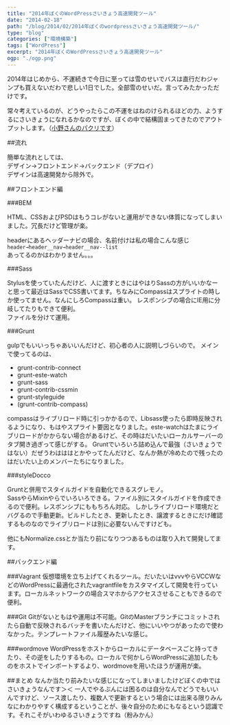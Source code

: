 ```yaml
---
title: "2014年ぼくのWordPressさいきょう高速開発ツール"
date: "2014-02-18"
path: "/blog/2014/02/2014年ぼくのwordpressさいきょう高速開発ツール/"
type: "blog"
categories: ["環境構築"]
tags: ["WordPress"]
excerpt: "2014年ぼくのWordPressさいきょう高速開発ツール"
ogp: "./ogp.png"
---
```


2014年はじめから、不運続きで今日に至っては雪のせいでバスは直行だわジャンプも買えないだわで悲しい1日でした。全部雪のせいだ。言ってみたかっただけです。

常々考えているのが、どうやったらこの不運をはねのけられるほどの力、ようするにさいきょうになれるかなのですが、ぼくの中で結構固まってきたのでアウトプットします。（<a href="http://flat.is/develop/2014/02/ultimate/" target="_blank">小野さんのパクリです</a>）

##流れ

簡単な流れとしては、  
デザイン→フロントエンド→バックエンド（デプロイ）  
デザインは高速開発から除外で。

##フロントエンド編

###BEM

HTML、CSSおよびPSDはもうコレがないと運用ができない体質になってしまいました。冗長だけど管理が楽。

headerにあるヘッダーナビの場合、名前付けは私の場合こんな感じ
`header→header__nav→header__nav--list`  
あってるのかはわかりません。。。

###Sass

Stylusを使っていたんだけど、人に渡すときにはやはりSassの方がいいかなーと思って最近はSassでCSS書いてます。ちなみにCompassはスプライトの時しか使ってません。なんにしろCompassは重い。
レスポンシブの場合にIE用に分岐してたりもできて便利。  
ファイルを分けて運用。


###Grunt

gulpでもいいっちゃあいいんだけど、初心者の人に説明しづらいので。
メインで使ってるのは、

- grunt-contrib-connect
- grunt-este-watch
- grunt-sass
- grunt-contrib-cssmin
- grunt-styleguide
- (grunt-contrib-compass)

compassはライブリロード時に引っかかるので、Libsass使ったら即時反映されるようになり、もはやスプライト要因となりました。este-watchはたまにライブリロードがかからない場合があるけど、その時はだいたいローカルサーバーのタブ開き過ぎって感じがする。
Gruntでいろいろ詰め込んで最強（さいきょうではない）だぜうわはははとかやってたんだけど、なんか熱が冷めたので残ったのはだいたい上のメンバーたちになりました。

###styleDocco

Gruntと併用でスタイルガイドを自動化できるスグレモノ。  
SassやらMixinやらでいろいろできる。ファイル別にスタイルガイドを作成できるので便利。レスポンシブにももちろん対応。
しかしライブリロード環境だとバグるので手動更新。ビルドしたとき、更新したとき、譲渡するときにだけ確認するものなのでライブリロードは別に必要ないんですけども。

他にもNormalize.cssとか当たり前になりつつあるものは取り入れて開発してます。

##バックエンド編

###Vagrant
仮想環境を立ち上げてくれるツール。だいたいはvvvやらVCCWなどのWordPressに最適化されたvagrantfileをカスタマイズして開発を行っています。ローカルネットワークの場合スマホからアクセスさせることもできるので便利。

###Git
Gitがないともはや運用は不可能。GitのMasterブランチにコミットされたら自動で反映されるバッチを書いたんだけど、他にいいやつがあったので使わなかった。テンプレートファイル履歴みたいな感じ。

###wordmove
WordPressをホストからローカルにデータベースごと持ってきたり、その逆をしたりするもの。ローカルで何かしらWordPressに追加したものをホストでインポートするより、wordmoveを用いたほうが運用が楽。

##まとめ
なんか当たり前みたいな感じになってしまいましたけどぼくの中ではさいきょうなんです＞＜
一人でやるぶんには困るのは自分なんでどうでもいいんですけど、ソース渡したり、複数人で更新するという場合には出来る限りみんなにわかりやすく構成するということが、後々自分のためにもなるという認識です。それこそがいわゆるさいきょうですね（粉みかん）
